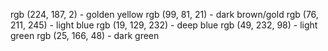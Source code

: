 rgb (224, 187, 2) - golden yellow
rgb (99, 81, 21) - dark brown/gold
rgb (76, 211, 245) - light blue
rgb (19, 129, 232) - deep blue
rgb (49, 232, 98) - light green
rgb (25, 166, 48) - dark green